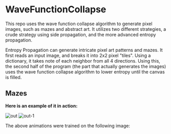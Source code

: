 # WaveFunctionCollapse
This repo uses the wave function collapse algorithm to generate pixel images, such as mazes and abstract art. It utilizes two different strategies, a crude strategy using side propagation, and the more advanced entropy propagation.


Entropy Propagation can generate intricate pixel art patterns and mazes. It first reads an input image, and breaks it into 2x2 pixel "tiles". Using a dictionary, it takes note of each neighbor from all 4 directions. Using this, the second half of the program (the part that actually generates the images) uses the wave function collapse algorithm to lower entropy until the canvas is filled.

## Mazes
**Here is an example of it in action:**

![out](https://github.com/Abdullah25Mohammad/WaveFunctionCollapse/assets/147211478/ff6c42b1-52eb-43f5-a02d-434012a2e645)
![out-1](https://github.com/Abdullah25Mohammad/WaveFunctionCollapse/assets/147211478/7f2ed317-d65d-406d-92cc-1866a90664a4)

The above animations were trained on the following image:




